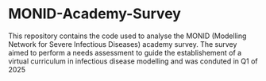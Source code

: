 # MONID-Academy-Survey
This repository contains the code used to analyse the MONID (Modelling Network for Severe Infectious Diseases) academy survey.
The survey aimed to perform a needs assessment to guide the establishement of a virtual curriculum in infectious disease modelling and was conduted in  Q1 of 2025 
